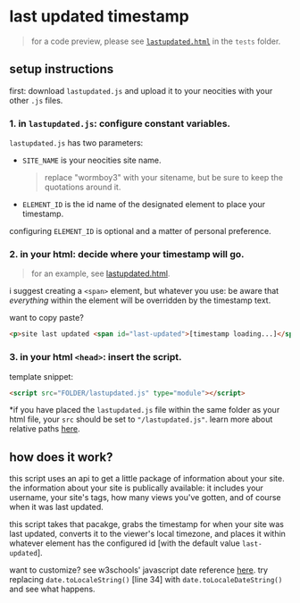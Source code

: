 # last updated timestamp

> for a code preview, please see [`lastupdated.html`](../../tests/lastupdated.html) in the `tests` folder.


## setup instructions

first: download `lastupdated.js` and upload it to your neocities with your other `.js` files.

### 1. in `lastupdated.js`: configure constant variables.

`lastupdated.js` has two parameters:
- `SITE_NAME` is your neocities site name.
    > replace "wormboy3" with your sitename, but be sure to keep the quotations around it.
- `ELEMENT_ID` is the id name of the designated element to place your timestamp.

configuring `ELEMENT_ID` is optional and a matter of personal preference. 


### 2. in your html: decide where your timestamp will go. 

> for an example, see [lastupdated.html](../../tests/lastupdated.html).

i suggest creating a `<span>` element, but whatever you use: be aware that *everything* within the element will be overridden by the timestamp text.

want to copy paste?
```html
<p>site last updated <span id="last-updated">[timestamp loading...]</span></p>
```

### 3. in your html `<head>`: insert the script.

template snippet:
```html
<script src="FOLDER/lastupdated.js" type="module"></script>
```

*if you have placed the `lastupdated.js` file within the same folder as your html file, your `src` should be set to `"/lastupdated.js"`. learn more about relative paths [here](https://www.w3schools.com/Html/html_filepaths.asp).


## how does it work?

this script uses an api to get a little package of information about your site. the information about your site is publically available: it includes your username, your site's tags, how many views you've gotten, and of course when it was last updated.

this script takes that pacakge, grabs the timestamp for when your site was last updated, converts it to the viewer's local timezone, and places it within whatever element has the configured id [with the default value `last-updated`].

want to customize? see w3schools' javascript date reference [here](https://www.w3schools.com/jsref/jsref_obj_date.asp). try replacing `date.toLocaleString()` [line 34] with `date.toLocaleDateString()` and see what happens.
